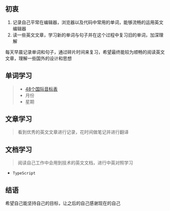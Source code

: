 ## 初衷
1. 记录自己平常在编辑器，浏览器以及代码中常用的单词，能够流畅的运用英文编辑器
2. 读一些英文文章，学习新的单词与句子并在这个过程中复习旧的单词，加深理解

每天早晨记录单词和句子，通过碎片时间来复习，希望最终能较为顺畅的阅读英文文章，理解一些国外的设计和思想

## 单词学习
> * [48个国际音标表](https://en-yinbiao.xiao84.com/yinbiaofayin/)
> * 月份
> * 星期
## 文章学习
> 看到优秀的英文文章进行记录，花时间做笔记并进行翻译

## 文档学习
> 阅读自己工作中会用到技术的英文文档，进行中英对照学习

* `TypeScript`
## 结语
希望自己能坚持自己的目标，让之后的自己感谢现在的自己
